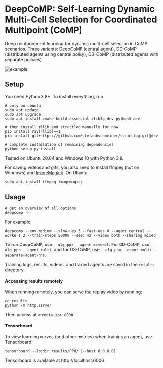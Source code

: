 # DeepCoMP: Self-Learning Dynamic Multi-Cell Selection for Coordinated Multipoint (CoMP)

Deep reinforcement learning for dynamic multi-cell selection in CoMP scenarios.
Three variants: DeepCoMP (central agent), DD-CoMP (distributed agents using central policy), D3-CoMP (distributed agents with separate policies).

![example](docs/gifs/v10.gif)


## Setup

You need Python 3.8+.
To install everything, run

```
# only on ubuntu
sudo apt update
sudo apt upgrade
sudo apt install cmake build-essential zlib1g-dev python3-dev

# then install rllib and structlog manually for now
pip install ray[rllib]==1
pip install git+https://github.com/stefanbschneider/structlog.git@dev

# complete installation of remaining dependencies
python setup.py install
```

Tested on Ubuntu 20.04 and Windows 10 with Python 3.8.

For saving videos and gifs, you also need to install ffmpeg (not on Windows) and [ImageMagick](https://imagemagick.org/index.php). 
On Ubuntu:

```
sudo apt install ffmpeg imagemagick
```


## Usage

```
# get an overview of all options
deepcomp -h
```

For example: 

```
deepcomp --env medium --slow-ues 3 --fast-ues 0 --agent central --workers 2 --train-steps 50000 --seed 42 --video both --sharing mixed
```

To run DeepCoMP, use `--alg ppo --agent central`.
For DD-CoMP, use `--alg ppo --agent multi`, and for D3-CoMP, use `--alg ppo --agent multi --separate-agent-nns`.

Training logs, results, videos, and trained agents are saved in the `results` directory.

#### Accessing results remotely

When running remotely, you can serve the replay video by running:

```
cd results
python -m http.server
```

Then access at `<remote-ip>:8000`.

#### Tensorboard

To view learning curves (and other metrics) when training an agent, use Tensorboard:

```
tensorboard --logdir results/PPO/ (--host 0.0.0.0)
```

Tensorboard is available at http://localhost:6006

